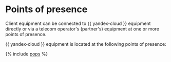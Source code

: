 # Points of presence

Client equipment can be connected to {{ yandex-cloud }} equipment directly or via a telecom operator's (partner's) equipment at one or more points of presence.

{{ yandex-cloud }} equipment is located at the following points of presence:

{% include [pops](../../_includes/interconnect/pops.md) %}